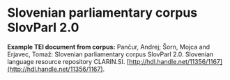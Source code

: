 # Slovenian parliamentary corpus SlovParl 2.0

**Example TEI document from corpus:** Pančur, Andrej; Šorn, Mojca and Erjavec, Tomaž:
Slovenian parliamentary corpus SlovParl 2.0. Slovenian language resource repository
CLARIN.SI. [http://hdl.handle.net/11356/1167](http://hdl.handle.net/11356/1167).

